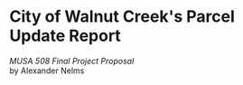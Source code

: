 # City of Walnut Creek's Parcel Update Report
*MUSA 508 Final Project Proposal*<br>by Alexander Nelms

